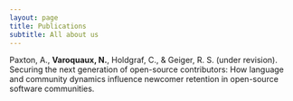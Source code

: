 ```yaml
---
layout: page
title: Publications
subtitle: All about us
---
```



Paxton, A., **Varoquaux, N.**, Holdgraf, C., & Geiger, R. S. (under revision).
Securing the next generation of open-source contributors: How language and
community dynamics influence newcomer retention in open-source software
communities.


